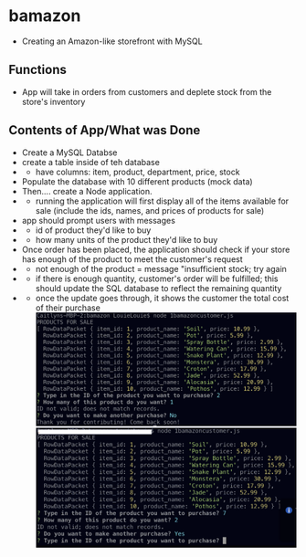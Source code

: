 # bamazon
- Creating an Amazon-like storefront with MySQL

## Functions
- App will take in orders from customers and deplete stock from the store's inventory

## Contents of App/What was Done
- Create a MySQL Databse
- create a table inside of teh database
- -  have columns: item, product, department, price, stock
- Populate the database with 10 different products (mock data)
- Then.... create a Node application.
- - running the application will first display all of the items available for sale (include the ids, names, and prices of products for sale)
- app should prompt users with messages
- - id of product they'd like to buy
- - how many units of the product they'd like to buy
- Once order has been placed, the application should check if your store has enough of the product to meet the customer's request
- - not enough of the product = message "insufficient stock; try again
- - if there is enough quantity, customer's order will be fulfilled; this should update the SQL database to reflect the remaining quantity
- -  once the update goes through, it shows the customer the total cost of their purchase
![screenshot](./screenshot.png)
![screenshot2](./screenshot2.png)


